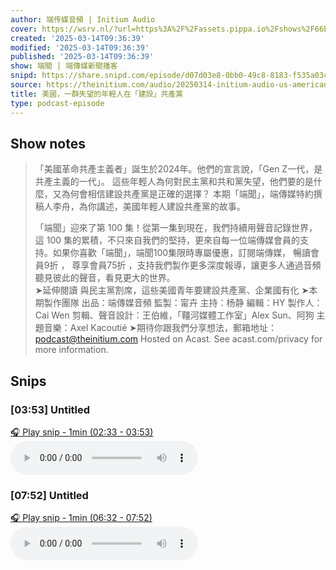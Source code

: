 ```yaml
---
author: 端传媒音頻 | Initium Audio
cover: https://wsrv.nl/?url=https%3A%2F%2Fassets.pippa.io%2Fshows%2F66b07190af99592b5329f43a%2Fshow-cover.jpeg&w=200&h=200
created: '2025-03-14T09:36:39'
modified: '2025-03-14T09:36:39'
published: '2025-03-14T09:36:39'
show: 端聞 | 端傳媒新聞播客
snipd: https://share.snipd.com/episode/d07d03e8-0bb0-49c8-8183-f535a03cfbd9
source: https://theinitium.com/audio/20250314-initium-audio-us-american-communist-party
title: 美國，一群失望的年輕人在「建設」共產黨
type: podcast-episode
---
```



## Show notes
> 「美國革命共產主義者」誕生於2024年。他們的宣言說，「Gen Z一代，是共產主義的一代」。
> 這些年輕人為何對民主黨和共和黨失望，他們要的是什麼，又為何會相信建設共產黨是正確的選擇？
> 本期「端聞」，端傳媒特約撰稿人李舟，為你講述，美國年輕人建設共產黨的故事。
> 
> 「端聞」迎來了第 100 集！從第一集到現在，我們持續用聲音記錄世界，這 100 集的累積，不只來自我們的堅持，更來自每一位端傳媒會員的支持。如果你喜歡「端聞」，端聞100集限時專屬優惠，訂閱端傳媒，   暢讀會員9折   ，   尊享會員75折   ，支持我們製作更多深度報導，讓更多人通過音頻聽見彼此的聲音，看見更大的世界。    
> ➤延伸閱讀 
> 與民主黨割席，這些美國青年要建設共產黨、企業國有化 
> ➤本期製作團隊 
> 出品：端傳媒音頻
> 監製：甯卉
> 主持：杨静
> 編輯：HY
> 製作人：Cai Wen
> 剪輯、聲音設計：王伯維，「韁河媒體工作室」Alex Sun、阿狗
> 主題音樂：Axel Kacoutié
> ➤期待你跟我們分享想法，郵箱地址： podcast@theinitium.com 
> Hosted on Acast. See  acast.com/privacy  for more information.

## Snips
### [03:53] Untitled
[🎧 Play snip - 1min️ (02:33 - 03:53)](https://share.snipd.com/snip/04468c65-9ef8-4fd8-b3de-95ebe4883de6)
<audio controls> <source src="https://sphinx.acast.com/p/open/s/66b07190af99592b5329f43a/e/67d3f992c269297b2e214d66/media.mp3#t=02:33,03:53"> </audio>
### [07:52] Untitled
[🎧 Play snip - 1min️ (06:32 - 07:52)](https://share.snipd.com/snip/f8e09e35-5340-4111-b315-5f880a512bb5)
<audio controls> <source src="https://sphinx.acast.com/p/open/s/66b07190af99592b5329f43a/e/67d3f992c269297b2e214d66/media.mp3#t=06:32,07:52"> </audio>
